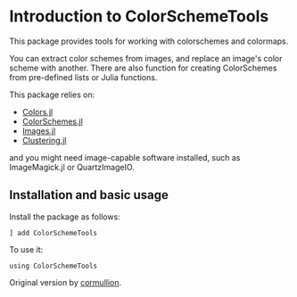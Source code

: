 # Introduction to ColorSchemeTools

This package provides tools for working with colorschemes and colormaps.

You can extract color schemes from images, and replace an image's color scheme with another. There are also function for creating ColorSchemes from pre-defined lists or Julia functions.

This package relies on:

- [Colors.jl](https://github.com/JuliaGraphics/Colors.jl)
- [ColorSchemes.jl](https://github.com/JuliaGraphics/ColorSchemes.jl)
- [Images.jl](https://github.com/JuliaImages/Images.jl)
- [Clustering.jl](https://github.com/JuliaStats/Clustering.jl)

and you might need image-capable software installed, such as ImageMagick.jl or QuartzImageIO.

## Installation and basic usage

Install the package as follows:

```
] add ColorSchemeTools
```

To use it:

```
using ColorSchemeTools
```

Original version by [cormullion](https://github.com/cormullion).
